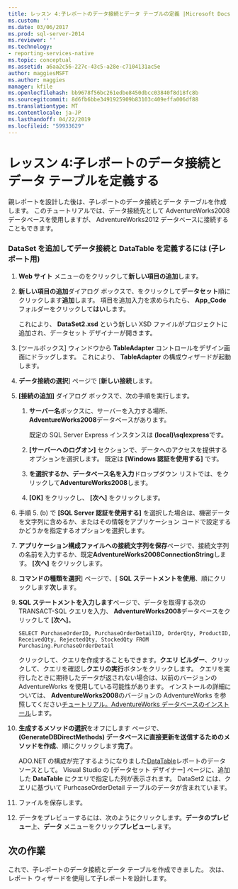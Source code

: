```yaml
---
title: レッスン 4:子レポートのデータ接続とデータ テーブルの定義 |Microsoft Docs
ms.custom: ''
ms.date: 03/06/2017
ms.prod: sql-server-2014
ms.reviewer: ''
ms.technology:
- reporting-services-native
ms.topic: conceptual
ms.assetid: a6aa2c56-227c-43c5-a28e-c7104131ac5e
author: maggiesMSFT
ms.author: maggies
manager: kfile
ms.openlocfilehash: bb9678f56bc261edbe8450dbcc03840f8d18fc8b
ms.sourcegitcommit: 8d6fb6bbe3491925909b83103c409effa006df88
ms.translationtype: MT
ms.contentlocale: ja-JP
ms.lasthandoff: 04/22/2019
ms.locfileid: "59933629"
---
```

# <a name="lesson-4-define-a-data-connection-and-data-table-for-child-report"></a>レッスン 4:子レポートのデータ接続とデータ テーブルを定義する
  親レポートを設計した後は、子レポートのデータ接続とデータ テーブルを作成します。 このチュートリアルでは、データ接続先として AdventureWorks2008 データベースを使用しますが、 AdventureWorks2012 データベースに接続することもできます。  
  
### <a name="to-define-a-data-connection-and-datatable-by-adding-a-dataset-for-child-report"></a>DataSet を追加してデータ接続と DataTable を定義するには (子レポート用)  
  
1.  **Web サイト** メニューのをクリックして**新しい項目の追加**します。  
  
2.  **新しい項目の追加**ダイアログ ボックスで、をクリックして**データセット**順にクリックします**追加**します。 項目を追加入力を求められたら、 **App_Code**フォルダーをクリックして**はい**します。  
  
     これにより、 **DataSet2.xsd** という新しい XSD ファイルがプロジェクトに追加され、データセット デザイナーが開きます。  
  
3.  [ツールボックス] ウィンドウから **TableAdapter** コントロールをデザイン画面にドラッグします。 これにより、 **TableAdapter** の構成ウィザードが起動します。  
  
4.  **データ接続の選択**] ページで [**新しい接続**します。  
  
5.  **[接続の追加]** ダイアログ ボックスで、次の手順を実行します。  
  
    1.  **サーバー名**ボックスに、サーバーを入力する場所、 **AdventureWorks2008**データベースがあります。  
  
         既定の SQL Server Express インスタンスは **(local)\sqlexpress**です。  
  
    2.  **[サーバーへのログオン]** セクションで、データへのアクセスを提供するオプションを選択します。 既定は **[Windows 認証を使用する]** です。  
  
    3.  **を選択するか、データベース名を入力**ドロップダウン リストでは、をクリックして**AdventureWorks2008**します。  
  
    4.  **[OK]** をクリックし、 **[次へ]** をクリックします。  
  
6.  手順 5. (b) で **[SQL Server 認証を使用する]** を選択した場合は、機密データを文字列に含めるか、またはその情報をアプリケーション コードで設定するかどうかを指定するオプションを選択します。  
  
7.  **アプリケーション構成ファイルへの接続文字列を保存**ページで、接続文字列の名前を入力するか、既定**AdventureWorks2008ConnectionString**します。 **[次へ]** をクリックします。  
  
8.  **コマンドの種類を選択**] ページで、[ **SQL ステートメントを使用**、順にクリックします**次**します。  
  
9. **SQL ステートメントを入力します**ページで、データを取得する次の TRANSACT-SQL クエリを入力、 **AdventureWorks2008**データベースをクリックして **[次へ]**。  
  
    ```  
    SELECT PurchaseOrderID, PurchaseOrderDetailID, OrderQty, ProductID, ReceivedQty, RejectedQty, StockedQty FROM Purchasing.PurchaseOrderDetail  
    ```  
  
     クリックして、クエリを作成することもできます。**クエリ ビルダー**、クリックして、クエリを確認し**クエリの実行**ボタンをクリックします。 クエリを実行したときに期待したデータが返されない場合は、以前のバージョンの AdventureWorks を使用している可能性があります。 インストールの詳細については、 **AdventureWorks2008**のバージョンの AdventureWorks を参照してください[チュートリアル。AdventureWorks データベースのインストール](https://msdn.microsoft.com/library/aa992075\(v=vs.100\).aspx)します。  
  
10. **生成するメソッドの選択**をオフにします ページで、 **(GenerateDBDirectMethods) データベースに直接更新を送信するためのメソッドを作成**、順にクリックします**完了**。  
  
     ADO.NET の構成が完了するようになりました[DataTable](https://msdn.microsoft.com/library/system.data.datatable\(v=vs.100\).aspx)レポートのデータ ソースとして。 Visual Studio の [データセット デザイナー] ページに、追加した **DataTable** にクエリで指定した列が表示されます。 DataSet2 には、クエリに基づいて PurhcaseOrderDetail テーブルのデータが含まれています。  
  
11. ファイルを保存します。  
  
12. データをプレビューするには、次のようにクリックします。**データのプレビュー**上、**データ** メニューをクリック**プレビュー**します。  
  
## <a name="next-task"></a>次の作業  
 これで、子レポートのデータ接続とデータ テーブルを作成できました。 次は、レポート ウィザードを使用して子レポートを設計します。  
  
  
